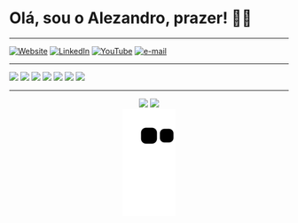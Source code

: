 # Olá, sou o Alezandro, prazer! ✌🏾
---

[![Website](https://img.shields.io/badge/website-000000?style=for-the-badge&logo=About.me&logoColor=white)](https://zandrocr.netlify.app/)
[![LinkedIn](https://img.shields.io/badge/-LinkedIn-%230077B5?style=for-the-badge&logo=linkedin&logoColor=white)](https://www.linkedin.com/in/zandrocr/)
[![YouTube](https://img.shields.io/badge/YouTube-FF0000?style=for-the-badge&logo=youtube&logoColor=white)](https://www.youtube.com/channel/UCtGF6YHWhIZYHg_wJYIEuTA)
[![e-mail](https://img.shields.io/badge/Microsoft_Outlook-0078D4?style=for-the-badge&logo=microsoft-outlook&logoColor=white)](mailto:alezandrocosta@live.com)

---

<div>
    <img width="40" src="https://cdn.jsdelivr.net/gh/devicons/devicon/icons/javascript/javascript-plain.svg">  
    <img width="40" src="https://cdn.jsdelivr.net/gh/devicons/devicon/icons/react/react-original.svg" />     
    <img width="40" src="https://cdn.jsdelivr.net/gh/devicons/devicon/icons/bootstrap/bootstrap-plain.svg" /> 
    <img width="40" src="https://cdn.jsdelivr.net/gh/devicons/devicon/icons/sass/sass-original.svg" />   
    <img width="40" src="https://cdn.jsdelivr.net/gh/devicons/devicon/icons/firebase/firebase-plain.svg" />
    <img width="40" src="https://cdn.jsdelivr.net/gh/devicons/devicon/icons/photoshop/photoshop-line.svg" />  
    <img width="40" src="https://cdn.jsdelivr.net/gh/devicons/devicon/icons/illustrator/illustrator-plain.svg" />
</div>

---

<div align="center">
    <img width="400vh" src="https://github-readme-stats.vercel.app/api/top-langs/?username=zandrocr&theme=algolia&hide_border=false&include_all_commits=false&count_private=false&layout=compact"/>
    <img width="400vh" src="https://github-readme-streak-stats.herokuapp.com/?user=zandrocr&theme=algolia&hide_border=false"/>
</div>

<div align="center">
<img src="https://github.com/zandrocr/zandrocr/blob/output/github-contribution-grid-snake.svg">
</div>

